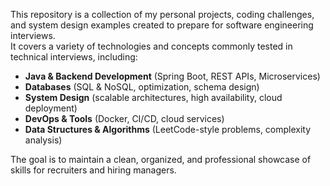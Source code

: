 This repository is a collection of my personal projects, coding challenges, and system design examples created to prepare for software engineering interviews.  
It covers a variety of technologies and concepts commonly tested in technical interviews, including:

- **Java & Backend Development** (Spring Boot, REST APIs, Microservices)
- **Databases** (SQL & NoSQL, optimization, schema design)
- **System Design** (scalable architectures, high availability, cloud deployment)
- **DevOps & Tools** (Docker, CI/CD, cloud services)
- **Data Structures & Algorithms** (LeetCode-style problems, complexity analysis)

The goal is to maintain a clean, organized, and professional showcase of skills for recruiters and hiring managers.
